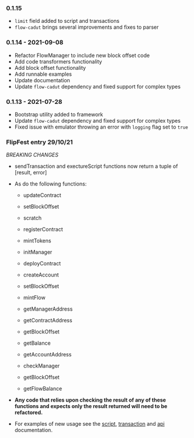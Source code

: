 ### 0.1.15
- `limit` field added to script and transactions
- `flow-cadut` brings several improvements and fixes to parser

### 0.1.14 - 2021-09-08
- Refactor FlowManager to include new block offset  code
- Add code transformers functionality
- Add block offset functionality
- Add runnable examples
- Update documentation
- Update `flow-cadut` dependency and fixed support for complex types

### 0.1.13 - 2021-07-28

- Bootstrap utility added to framework
- Update `flow-cadut` dependency and fixed support for complex types
- Fixed issue with emulator throwing an error with `logging` flag set to `true`

### FlipFest entry 29/10/21

 *BREAKING CHANGES*

- sendTransaction and exectureScript functions now return a tuple of [result, error]
- As do the following functions:
    
    - updateContract
    - setBlockOffset
    - scratch
    - registerContract
    - mintTokens
    - initManager
    - deployContract
    - createAccount
    - setBlockOffset
    - mintFlow
  
    - getManagerAddress
    - getContractAddress
    - getBlockOffset
    - getBalance
    - getAccountAddress
    - checkManager
    - getBlockOffset
    - getFlowBalance

- **Any code that relies upon checking the result of any of these functions and expects only the result returned will need to be refactored.**

- For examples of new usage see the [script](/docs/exeute-scripts.md), [transaction](/docs/send-transactions.md) and [api](/docs/api.md) documentation.
